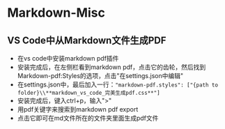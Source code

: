 # Markdown-Misc

## VS Code中从Markdown文件生成PDF
- 在vs code中安装markdown pdf插件
- 安装完成后，在左侧栏看到markdown pdf，点击它的齿轮，然后找到Markdown-pdf:Styles的选项，点击"在settings.json中编辑"
- 在settings.json中，最后加入一行：`"markdown-pdf.styles": ["{path to folder}\\**markdown_vs_code_完美生成pdf.css**"]`
- 安装完成后，键入ctrl+p，输入">"
- 用pdf关键字来搜索到markdown pdf export
- 点击它即可在md文件所在的文件夹里面生成pdf文件
